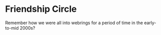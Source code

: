 # Friendship Circle

Remember how we were all into webrings for a period of time in the early-to-mid 2000s?
